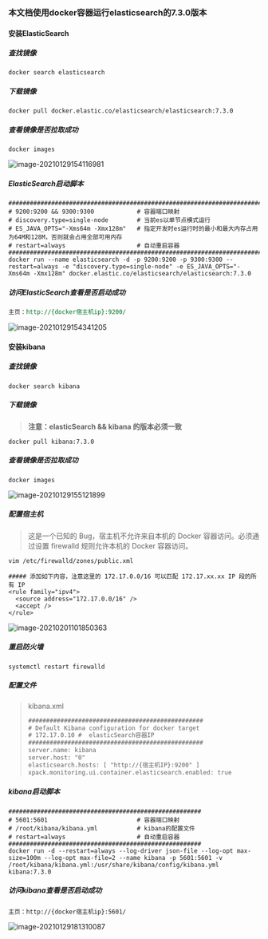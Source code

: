 ### 本文档使用docker容器运行elasticsearch的7.3.0版本

#### 安装ElasticSearch

##### 查找镜像

```shell
docker search elasticsearch
```

##### 下载镜像

```shell
docker pull docker.elastic.co/elasticsearch/elasticsearch:7.3.0
```

##### 查看镜像是否拉取成功

```shell
docker images
```

![image-20210129154116981](https://typroa12138.oss-cn-hangzhou.aliyuncs.com/image/2021/01/2021012915411717.png)

##### ElasticSearch启动脚本

```shell
#####################################################################################################
# 9200:9200 && 9300:9300        	# 容器端口映射
# discovery.type=single-node 		# 当前es以单节点模式运行
# ES_JAVA_OPTS="-Xms64m -Xmx128m" 	# 指定开发时es运行时的最小和最大内存占用为64M和128M，否则就会占用全部可用内存
# restart=always   					# 自动重启容器
#####################################################################################################
docker run --name elasticsearch -d -p 9200:9200 -p 9300:9300 --restart=always -e "discovery.type=single-node" -e ES_JAVA_OPTS="-Xms64m -Xmx128m" docker.elastic.co/elasticsearch/elasticsearch:7.3.0
```

##### 访问ElasticSearch查看是否启动成功

```reStructuredText
主页：http://{docker宿主机ip}:9200/
```

![image-20210129154341205](https://typroa12138.oss-cn-hangzhou.aliyuncs.com/image/2021/01/2021012915434141.png)



#### 安装kibana

##### 查找镜像

```shell
docker search kibana
```

##### 下载镜像

>   __注意：elasticSearch && kibana 的版本必须一致__

```shell
docker pull kibana:7.3.0
```

##### 查看镜像是否拉取成功

```shell
docker images
```

![image-20210129155121899](https://typroa12138.oss-cn-hangzhou.aliyuncs.com/image/2021/01/2021012915512121.png)

##### 配置宿主机

>   这是一个已知的 Bug，宿主机不允许来自本机的 Docker 容器访问。必须通过设置 firewalld 规则允许本机的 Docker 容器访问。

```shell
vim /etc/firewalld/zones/public.xml

##### 添加如下内容，注意这里的 172.17.0.0/16 可以匹配 172.17.xx.xx IP 段的所有 IP
<rule family="ipv4">
  <source address="172.17.0.0/16" />
  <accept />
</rule>
```

![image-20210201101850363](https://typroa12138.oss-cn-hangzhou.aliyuncs.com/image/2021/02/2021020110185050.png)

##### 重启防火墙

```shell
systemctl restart firewalld
```

##### 配置文件

>   kibana.xml
>
>   ```xml
>   #################################################
>   # Default Kibana configuration for docker target
>   # 172.17.0.10 #  elasticSearch容器IP
>   #################################################
>   server.name: kibana
>   server.host: "0"
>   elasticsearch.hosts: [ "http://{宿主机IP}:9200" ]
>   xpack.monitoring.ui.container.elasticsearch.enabled: true
>   ```

##### kibana启动脚本

```shell
######################################################
# 5601:5601				        	# 容器端口映射
# /root/kibana/kibana.yml	 		# kibana的配置文件
# restart=always   					# 自动重启容器
######################################################
docker run -d --restart=always --log-driver json-file --log-opt max-size=100m --log-opt max-file=2 --name kibana -p 5601:5601 -v /root/kibana/kibana.yml:/usr/share/kibana/config/kibana.yml kibana:7.3.0
```

##### 访问kibana查看是否启动成功

```text
主页：http://{docker宿主机ip}:5601/
```

![image-20210129181310087](https://typroa12138.oss-cn-hangzhou.aliyuncs.com/image/2021/01/2021012918131010.png)